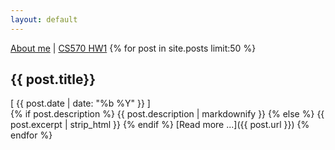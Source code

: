 ```yaml
---
layout: default
---
```

[About me](/my/resume.pdf) | [CS570 HW1](/my/cs570_hw1.html)
{% for post in site.posts limit:50 %}
<h2>{{ post.title}}</h2>
<div class="text-muted">[ {{ post.date | date: "%b %Y" }} ]</div>
{% if post.description %}
{{ post.description | markdownify }}
{% else %}
{{ post.excerpt | strip_html }}
{% endif %}
<span class="readmore">[Read more ...]({{ post.url }})</span>
{% endfor %}